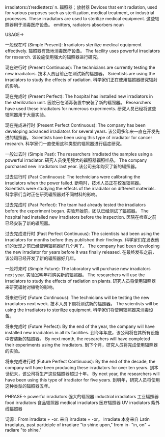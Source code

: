 irradiators:/ɪˈreɪdieɪtərz/
n.
辐照器；放射器
Devices that emit radiation, used for various purposes such as sterilization, medical treatment, or industrial processes.
These irradiators are used to sterilize medical equipment. 这些辐照器用于消毒医疗设备。
emitters, radiators
absorbers
noun


USAGE->

一般现在时 (Simple Present):
Irradiators sterilize medical equipment effectively. 辐照器有效地消毒医疗设备。
The facility uses powerful irradiators for research.  该设施使用强大的辐照器进行研究。

现在进行时 (Present Continuous):
The technicians are currently testing the new irradiators. 技术人员目前正在测试新的辐照器。
Scientists are using the irradiators to study the effects of radiation. 科学家们正在使用辐照器研究辐射的影响。

现在完成时 (Present Perfect):
The hospital has installed new irradiators in the sterilization unit. 医院已在消毒装置中安装了新的辐照器。
Researchers have used these irradiators for numerous experiments. 研究人员已经将这些辐照器用于大量实验。

现在完成进行时 (Present Perfect Continuous):
The company has been developing advanced irradiators for several years. 该公司多年来一直在开发先进的辐照器。
Scientists have been using this type of irradiator for cancer research. 科学家们一直使用这种类型的辐照器进行癌症研究。

一般过去时 (Simple Past):
The researchers irradiated the samples using a powerful irradiator. 研究人员使用强大的辐照器辐照样品。
The company purchased new irradiators last year. 该公司去年购买了新的辐照器。


过去进行时 (Past Continuous):
The technicians were calibrating the irradiators when the power failed.  断电时，技术人员正在校准辐照器。
Scientists were studying the effects of the irradiator on different materials. 科学家们当时正在研究辐照器对不同材料的影响。

过去完成时 (Past Perfect):
The team had already tested the irradiators before the experiment began. 实验开始前，团队已经测试了辐照器。
The hospital had installed new irradiators before the inspection. 医院在检查之前已经安装了新的辐照器。

过去完成进行时 (Past Perfect Continuous):
The scientists had been using the irradiators for months before they published their findings.  科学家们在发表他们的发现之前已经使用辐照器好几个月了。
The company had been developing the new irradiator for years before it was finally released. 在最终发布之前，该公司已经开发了新的辐照器好几年。

一般将来时 (Simple Future):
The laboratory will purchase new irradiators next year. 实验室明年将购买新的辐照器。
The researchers will use the irradiators to study the effects of radiation on plants. 研究人员将使用辐照器来研究辐射对植物的影响。

将来进行时 (Future Continuous):
The technicians will be testing the new irradiators next week. 技术人员下周将测试新的辐照器。
The scientists will be using the irradiators to sterilize equipment. 科学家们将使用辐照器来消毒设备。

将来完成时 (Future Perfect):
By the end of the year, the company will have installed new irradiators in all its facilities. 到今年年底，该公司将在其所有设施中安装新的辐照器。
By next month, the researchers will have completed their experiments using the irradiators. 到下个月，研究人员将完成使用辐照器的实验。


将来完成进行时 (Future Perfect Continuous):
By the end of the decade, the company will have been producing these irradiators for over ten years. 到本世纪末，该公司将生产这些辐照器超过十年。
By next year, the researchers will have been using this type of irradiator for five years. 到明年，研究人员将使用这种类型的辐照器五年。

PHRASE->
powerful irradiators  强大的辐照器
industrial irradiators 工业辐照器
food irradiators 食品辐照器
medical irradiators 医疗辐照器
UV irradiators 紫外线辐照器


词源：From irradiate + -or.  来自 irradiate + -or。  Irradiate 本身来自 Latin irradiatus, past participle of irradiare "to shine upon," from in- "in, on" + radiare "to shine."
